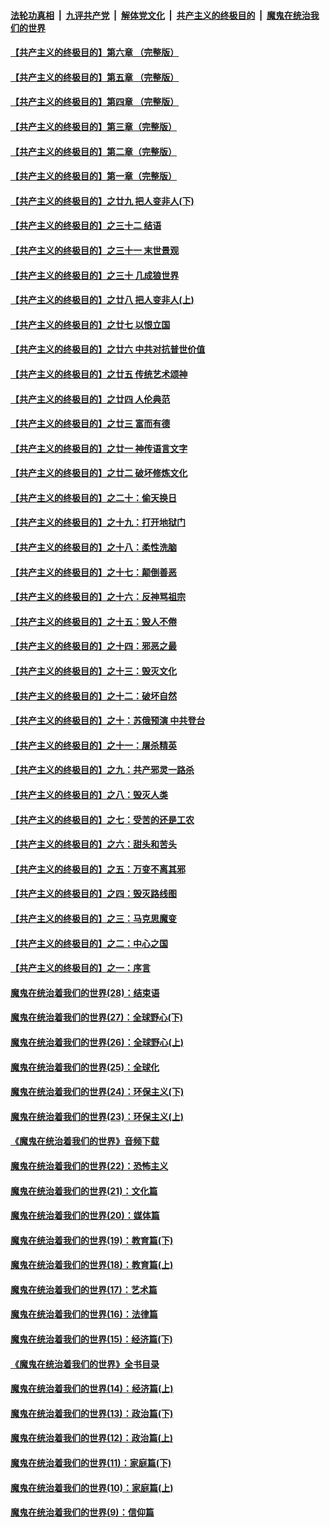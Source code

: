 

####  [法轮功真相](../../../../basic/blob/master/README.md?t=06210302) &nbsp;|&nbsp; [九评共产党](../../../../9ping.md/blob/master/README.md?t=06210302) &nbsp;|&nbsp; [解体党文化](../../../../jtdwh.md/blob/master/README.md?t=06210302)  &nbsp;|&nbsp; [共产主义的终极目的](../../../../gczydzjmd.md/blob/master/README.md?t=06210302) &nbsp;|&nbsp; [魔鬼在统治我们的世界](../../../../mgztzwmdsj.md/blob/master/README.md?t=06210302) 

#### [【共产主义的终极目的】第六章 （完整版）](../pages/nsc422/n11428913.md?t=06210302) 

#### [【共产主义的终极目的】第五章 （完整版）](../pages/nsc422/n11428912.md?t=06210302) 

#### [【共产主义的终极目的】第四章 （完整版）](../pages/nsc422/n11428907.md?t=06210302) 

#### [【共产主义的终极目的】第三章（完整版）](../pages/nsc422/n11428848.md?t=06210302) 

#### [【共产主义的终极目的】第二章（完整版）](../pages/nsc422/n11428831.md?t=06210302) 

#### [【共产主义的终极目的】第一章（完整版）](../pages/nsc422/n11417651.md?t=06210302) 

#### [【共产主义的终极目的】之廿九 把人变非人(下)](../pages/nsc422/n11344140.md?t=06210302) 

#### [【共产主义的终极目的】之三十二 结语](../pages/nsc422/n11360535.md?t=06210302) 

#### [【共产主义的终极目的】之三十一 末世景观](../pages/nsc422/n11351129.md?t=06210302) 

#### [【共产主义的终极目的】之三十 几成狼世界](../pages/nsc422/n11348280.md?t=06210302) 

#### [【共产主义的终极目的】之廿八 把人变非人(上)](../pages/nsc422/n11340492.md?t=06210302) 

#### [【共产主义的终极目的】之廿七 以恨立国](../pages/nsc422/n11336944.md?t=06210302) 

#### [【共产主义的终极目的】之廿六 中共对抗普世价值](../pages/nsc422/n11324785.md?t=06210302) 

#### [【共产主义的终极目的】之廿五 传统艺术颂神](../pages/nsc422/n11296396.md?t=06210302) 

#### [【共产主义的终极目的】之廿四 人伦典范](../pages/nsc422/n11296397.md?t=06210302) 

#### [【共产主义的终极目的】之廿三 富而有德](../pages/nsc422/n11283598.md?t=06210302) 

#### [【共产主义的终极目的】之廿一 神传语言文字](../pages/nsc422/n11263265.md?t=06210302) 

#### [【共产主义的终极目的】之廿二 破坏修炼文化](../pages/nsc422/n11245728.md?t=06210302) 

#### [【共产主义的终极目的】之二十：偷天换日](../pages/nsc422/n11238846.md?t=06210302) 

#### [【共产主义的终极目的】之十九：打开地狱门](../pages/nsc422/n11206376.md?t=06210302) 

#### [【共产主义的终极目的】之十八：柔性洗脑](../pages/nsc422/n11199994.md?t=06210302) 

#### [【共产主义的终极目的】之十七：颠倒善恶](../pages/nsc422/n11179782.md?t=06210302) 

#### [【共产主义的终极目的】之十六：反神骂祖宗](../pages/nsc422/n11166798.md?t=06210302) 

#### [【共产主义的终极目的】之十五：毁人不倦](../pages/nsc422/n11166792.md?t=06210302) 

#### [【共产主义的终极目的】之十四：邪恶之最](../pages/nsc422/n11150249.md?t=06210302) 

#### [【共产主义的终极目的】之十三：毁灭文化](../pages/nsc422/n11135227.md?t=06210302) 

#### [【共产主义的终极目的】之十二：破坏自然](../pages/nsc422/n11135214.md?t=06210302) 

#### [【共产主义的终极目的】之十：苏俄预演 中共登台](../pages/nsc422/n11118424.md?t=06210302) 

#### [【共产主义的终极目的】之十一：屠杀精英](../pages/nsc422/n11118442.md?t=06210302) 

#### [【共产主义的终极目的】之九：共产邪灵一路杀](../pages/nsc422/n11114139.md?t=06210302) 

#### [【共产主义的终极目的】之八：毁灭人类](../pages/nsc422/n11108503.md?t=06210302) 

#### [【共产主义的终极目的】之七：受苦的还是工农](../pages/nsc422/n11101809.md?t=06210302) 

#### [【共产主义的终极目的】之六：甜头和苦头](../pages/nsc422/n11096971.md?t=06210302) 

#### [【共产主义的终极目的】之五：万变不离其邪](../pages/nsc422/n11091285.md?t=06210302) 

#### [【共产主义的终极目的】之四：毁灭路线图](../pages/nsc422/n11086284.md?t=06210302) 

#### [【共产主义的终极目的】之三：马克思魔变](../pages/nsc422/n11061941.md?t=06210302) 

#### [【共产主义的终极目的】之二：中心之国](../pages/nsc422/n11047728.md?t=06210302) 

#### [【共产主义的终极目的】之一：序言](../pages/nsc422/n11086077.md?t=06210302) 

#### [魔鬼在统治着我们的世界(28)：结束语](../pages/nsc422/n10936246.md?t=06210302) 

#### [魔鬼在统治着我们的世界(27)：全球野心(下)](../pages/nsc422/n10928319.md?t=06210302) 

#### [魔鬼在统治着我们的世界(26)：全球野心(上)](../pages/nsc422/n10900318.md?t=06210302) 

#### [魔鬼在统治着我们的世界(25)：全球化](../pages/nsc422/n10788205.md?t=06210302) 

#### [魔鬼在统治着我们的世界(24)：环保主义(下)](../pages/nsc422/n10695307.md?t=06210302) 

#### [魔鬼在统治着我们的世界(23)：环保主义(上)](../pages/nsc422/n10688613.md?t=06210302) 

#### [《魔鬼在统治着我们的世界》音频下载](../pages/nsc422/n10635553.md?t=06210302) 

#### [魔鬼在统治着我们的世界(22)：恐怖主义](../pages/nsc422/n10614727.md?t=06210302) 

#### [魔鬼在统治着我们的世界(21)：文化篇](../pages/nsc422/n10597706.md?t=06210302) 

#### [魔鬼在统治着我们的世界(20)：媒体篇](../pages/nsc422/n10586579.md?t=06210302) 

#### [魔鬼在统治着我们的世界(19)：教育篇(下)](../pages/nsc422/n10564808.md?t=06210302) 

#### [魔鬼在统治着我们的世界(18)：教育篇(上)](../pages/nsc422/n10526970.md?t=06210302) 

#### [魔鬼在统治着我们的世界(17)：艺术篇](../pages/nsc422/n10499093.md?t=06210302) 

#### [魔鬼在统治着我们的世界(16)：法律篇](../pages/nsc422/n10485969.md?t=06210302) 

#### [魔鬼在统治着我们的世界(15)：经济篇(下)](../pages/nsc422/n10469975.md?t=06210302) 

#### [《魔鬼在统治着我们的世界》全书目录](../pages/nsc422/n10464261.md?t=06210302) 

#### [魔鬼在统治着我们的世界(14)：经济篇(上)](../pages/nsc422/n10457370.md?t=06210302) 

#### [魔鬼在统治着我们的世界(13)：政治篇(下)](../pages/nsc422/n10448270.md?t=06210302) 

#### [魔鬼在统治着我们的世界(12)：政治篇(上)](../pages/nsc422/n10444576.md?t=06210302) 

#### [魔鬼在统治着我们的世界(11)：家庭篇(下)](../pages/nsc422/n10440961.md?t=06210302) 

#### [魔鬼在统治着我们的世界(10)：家庭篇(上)](../pages/nsc422/n10435448.md?t=06210302) 

#### [魔鬼在统治着我们的世界(9)：信仰篇](../pages/nsc422/n10432159.md?t=06210302) 

